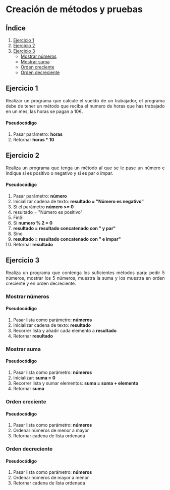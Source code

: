 <div align="justify">

# Creación de métodos y pruebas

## Índice

1. [Ejercicio 1](#ejercicio1)
2. [Ejercicio 2](#ejercicio2)
3. [Ejercicio 3](#ejercicio3)
    - [Mostrar números](#ejercicio3-1)
    - [Mostrar suma](#ejercicio3-2)
    - [Orden creciente](#ejercicio3-3)
    - [Orden decreciente](#ejercicio3-4)

## Ejercicio 1 <a name="ejercicio1"></a>

Realizar un programa que calcule el sueldo de un trabajador, el programa debe de tener un método que reciba el numero de
horas que has trabajado en un mes, las horas se pagan a 10€.

#### Pseudocódigo

1. Pasar parámetro: __horas__
2. Retornar __horas * 10__

## Ejercicio 2 <a name="ejercicio2"></a>

Realiza un programa que tenga un método al que se le pase un número e indique si es positivo o negativo y si es par o
impar.

#### Pseudocódigo

1. Pasar parámetro: __número__
2. Inicializar cadena de texto: __resultado = "Número es negativo"__
2. Si el parámetro __número >= 0__
3. resultado = "Número es positivo"
4. FinSi
5. Si __numero % 2 = 0__
6. __resultado = resultado concatenado con " y par"__
7. Sino
8. __resultado = resultado concatenado con " e impar"__
9. Retornar __resultado__

## Ejercicio 3 <a name="ejercicio3"></a>

Realiza un programa que contenga los suficientes métodos para: pedir 5 números, mostrar los 5 números, muestra la suma y
los muestra en orden creciente y en orden decreciente.

### Mostrar números <a name="ejercicio3-1"></a>

#### Pseudocódigo

1. Pasar lista como parámetro: __números__
2. Inicializar cadena de texto: __resultado__
3. Recorrer lista y añadir cada elemento a __resultado__
4. Retornar __resultado__

### Mostrar suma <a name="ejercicio3-2"></a>

#### Pseudocódigo

1. Pasar lista como parámetro: __números__
2. Inicializar: __suma = 0__
3. Recorrer lista y sumar elementos: __suma = suma + elemento__
4. Retornar __suma__

### Orden creciente <a name="ejercicio3-3"></a>

#### Pseudocódigo

1. Pasar lista como parámetro: __números__
2. Ordenar números de menor a mayor
3. Retornar cadena de lista ordenada

### Orden decreciente <a name="ejercicio3-4"></a>

#### Pseudocódigo

1. Pasar lista como parámetro: __números__
2. Ordenar números de mayor a menor
3. Retornar cadena de lista ordenada

</div>